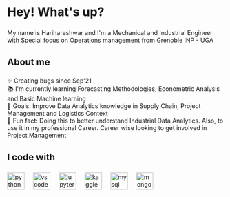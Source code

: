 <h1 align="left">Hey! What's up?</h1>

###

<p align="left">My name is Harihareshwar and I'm a Mechanical and Industrial Engineer with Special focus on Operations management from Grenoble INP - UGA</p>

###

<h2 align="left">About me</h2>

###

<p align="left">✨ Creating bugs since Sep'21<br>📚 I'm currently learning Forecasting Methodologies, Econometric Analysis and Basic Machine learning <br>🎯 Goals: Improve Data Analytics knowledge in Supply Chain, Project Management and Logistics Context<br>🎲 Fun fact: Doing this to better understand Industrial Data Analytics. Also, to use it in my professional Career. Career wise looking to get involved in Project Management</p>

###

<h2 align="left">I code with</h2>

###

<div align="left">
  <img src="https://cdn.jsdelivr.net/gh/devicons/devicon/icons/python/python-original.svg" height="40" alt="python logo"  />
  <img width="12" />
  <img src="https://cdn.jsdelivr.net/gh/devicons/devicon/icons/vscode/vscode-original.svg" height="40" alt="vscode logo"  />
  <img width="12" />
  <img src="https://cdn.jsdelivr.net/gh/devicons/devicon/icons/jupyter/jupyter-original.svg" height="40" alt="jupyter logo"  />
  <img width="12" />
  <img src="https://cdn.jsdelivr.net/gh/devicons/devicon/icons/kaggle/kaggle-original.svg" height="40" alt="kaggle logo"  />
  <img width="12" />
  <img src="https://cdn.jsdelivr.net/gh/devicons/devicon/icons/mysql/mysql-original.svg" height="40" alt="mysql logo"  />
  <img width="12" />
  <img src="https://cdn.jsdelivr.net/gh/devicons/devicon/icons/mongodb/mongodb-original.svg" height="40" alt="mongodb logo"  />
</div>

###
